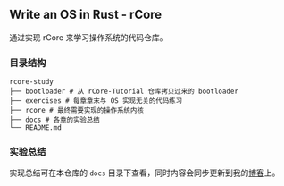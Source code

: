 ## Write an OS in Rust - rCore

通过实现 rCore 来学习操作系统的代码仓库。

### 目录结构

```shell
rcore-study
├── bootloader # 从 rCore-Tutorial 仓库拷贝过来的 bootloader
├── exercises # 每章章末与 OS 实现无关的代码练习
├── rcore # 最终需要实现的操作系统内核
├── docs # 各章的实验总结
└── README.md
```

### 实验总结

实现总结可在本仓库的 `docs` 目录下查看，同时内容会同步更新到我的[博客][0]上。

[0]: https://www.tunkshif.one/post

